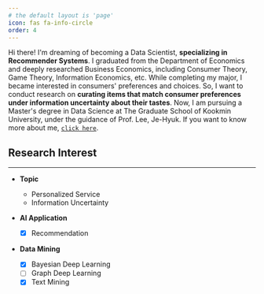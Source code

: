 ```yaml
---
# the default layout is 'page'
icon: fas fa-info-circle
order: 4
---
```


Hi there! I'm dreaming of becoming a Data Scientist, **specializing in Recommender Systems**. I graduated from the Department of Economics and deeply researched Business Economics, including Consumer Theory, Game Theory, Information Economics, etc. While completing my major, I became interested in consumers' preferences and choices. So, I want to conduct research on **curating items that match consumer preferences under information uncertainty about their tastes**. Now, I am pursuing a Master's degree in Data Science at The Graduate School of Kookmin University, under the guidance of Prof. Lee, Je-Hyuk. If you want to know more about me, [`click here`](https://sites.google.com/view/jay727/home).

## Research Interest
------

- **Topic**
    - Personalized Service
    - Information Uncertainty

- **AI Application**
    - [x] Recommendation

- **Data Mining**
    - [x] Bayesian Deep Learning
    - [ ] Graph Deep Learning
    - [x] Text Mining